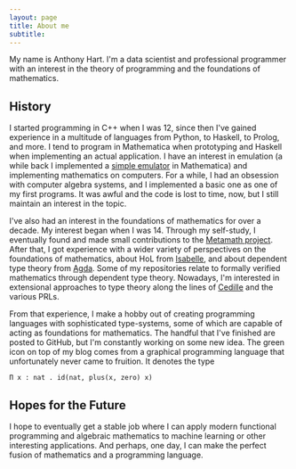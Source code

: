 ```yaml
---
layout: page
title: About me
subtitle: 
---
```


My name is Anthony Hart. I'm a data scientist and professional programmer with an interest in the theory of programming and the foundations of mathematics.

## History

I started programming in C++ when I was 12, since then I've gained experience in a multitude of languages from Python, to Haskell, to Prolog, and more. I tend to program in Mathematica when prototyping and Haskell when implementing an actual application. I have an interest in emulation (a while back I implemented a [simple emulator](https://community.wolfram.com/groups/-/m/t/138003?p_p_auth=UdH7DgrD) in Mathematica) and implementing mathematics on computers. For a while, I had an obsession with computer algebra systems, and I implemented a basic one as one of my first programs. It was awful and the code is lost to time, now, but I still maintain an interest in the topic.

I've also had an interest in the foundations of mathematics for over a decade. My interest began when I was 14. Through my self-study, I eventually found and made small contributions to the [Metamath project](http://us.metamath.org/). After that, I got experience with a wider variety of perspectives on the foundations of mathematics, about HoL from [Isabelle](https://isabelle.in.tum.de/), and about dependent type theory from [Agda](https://wiki.portal.chalmers.se/agda/pmwiki.php). Some of my repositories relate to formally verified mathematics through dependent type theory. Nowadays, I'm interested in extensional approaches to type theory along the lines of [Cedille](https://cedille.github.io/) and the various PRLs.

From that experience, I make a hobby out of creating programming languages with sophisticated type-systems, some of which are capable of acting as foundations for mathematics. The handful that I've finished are posted to GitHub, but I'm constantly working on some new idea. The green icon on top of my blog comes from a graphical programming language that unfortunately never came to fruition. It denotes the type

    Π x : nat . id(nat, plus(x, zero) x)

## Hopes for the Future

I hope to eventually get a stable job where I can apply modern functional programming and algebraic mathematics to machine learning or other interesting applications. And perhaps, one day, I can make the perfect fusion of mathematics and a programming language.
